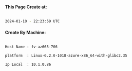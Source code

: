 
   
#### This Page Create at:

```bash

2024-01-10 - 22:23:59 UTC

```

#### Create By Machine:

```bash

Host Name : fv-az665-706

platform  : Linux-6.2.0-1018-azure-x86_64-with-glibc2.35

Ip Local  : 10.1.0.86

```

